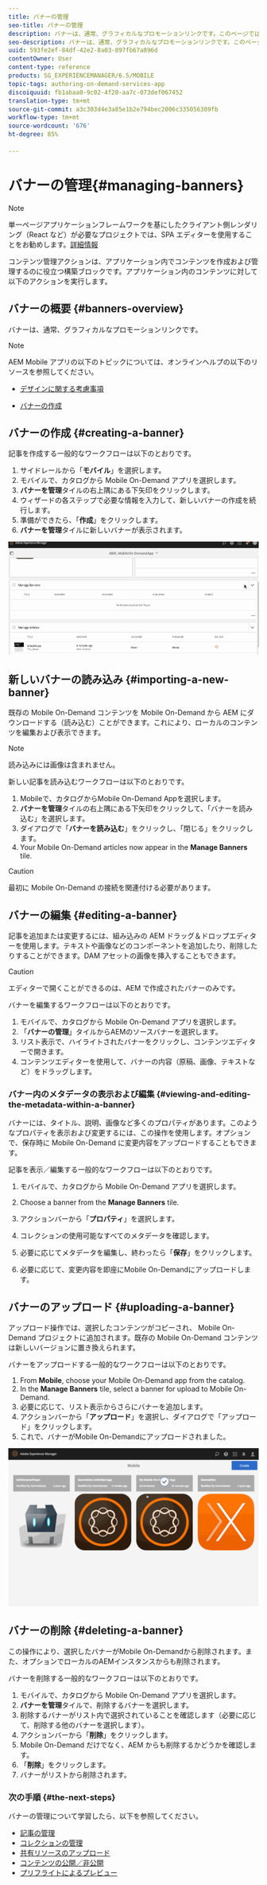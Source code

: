 ```yaml
---
title: バナーの管理
seo-title: バナーの管理
description: バナーは、通常、グラフィカルなプロモーションリンクです。このページでは、この機能について詳しく見ていきます。
seo-description: バナーは、通常、グラフィカルなプロモーションリンクです。このページでは、この機能について詳しく見ていきます。
uuid: 593fe2ef-84df-42e2-8a03-897fb67a896d
contentOwner: User
content-type: reference
products: SG_EXPERIENCEMANAGER/6.5/MOBILE
topic-tags: authoring-on-demand-services-app
discoiquuid: fb1abaa0-9c02-4f20-aa7c-073def067452
translation-type: tm+mt
source-git-commit: a3c303d4e3a85e1b2e794bec2006c335056309fb
workflow-type: tm+mt
source-wordcount: '676'
ht-degree: 85%

---
```



# バナーの管理{#managing-banners}

>[!NOTE]
>
>単一ページアプリケーションフレームワークを基にしたクライアント側レンダリング（React など）が必要なプロジェクトでは、SPA エディターを使用することをお勧めします。[詳細情報](/help/sites-developing/spa-overview.md)

コンテンツ管理アクションは、アプリケーション内でコンテンツを作成および管理するのに役立つ構築ブロックです。アプリケーション内のコンテンツに対して以下のアクションを実行します。

## バナーの概要 {#banners-overview}

バナーは、通常、グラフィカルなプロモーションリンクです。

>[!NOTE]
>
>AEM Mobile アプリの以下のトピックについては、オンラインヘルプの以下のリソースを参照してください。
>
>* [デザインに関する考慮事項](https://helpx.adobe.com/jp/digital-publishing-solution/help/design-app.html)
   >
   >
* [バナーの作成](https://helpx.adobe.com/jp/digital-publishing-solution/help/creating-banners.html)

>



## バナーの作成 {#creating-a-banner}

記事を作成する一般的なワークフローは以下のとおりです。

1. サイドレールから「**モバイル**」を選択します。
1. モバイルで、カタログから Mobile On-Demand アプリを選択します。
1. **バナーを管理**&#x200B;タイルの右上隅にある下矢印をクリックします。
1. ウィザードの各ステップで必要な情報を入力して、新しいバナーの作成を続行します。
1. 準備ができたら、「**作成**」をクリックします。
1. **バナーを管理**&#x200B;タイルに新しいバナーが表示されます。

![chlimage_1-6](assets/chlimage_1-6.gif)

## 新しいバナーの読み込み {#importing-a-new-banner}

既存の Mobile On-Demand コンテンツを Mobile On-Demand から AEM にダウンロードする（読み込む）ことができます。これにより、ローカルのコンテンツを編集および表示できます。

>[!NOTE]
>
>読み込みには画像は含まれません。

新しい記事を読み込むワークフローは以下のとおりです。

1. Mobileで、カタログからMobile On-Demand Appを選択します。
1. **バナーを管理**&#x200B;タイルの右上隅にある下矢印をクリックして、「バナーを読み込む」を選択します。
1. ダイアログで「**バナーを読み込む**」をクリックし、「閉じる」をクリックします。
1. Your Mobile On-Demand articles now appear in the **Manage Banners** tile.

>[!CAUTION]
>
>最初に Mobile On-Demand の接続を関連付ける必要があります。

## バナーの編集 {#editing-a-banner}

記事を追加または変更するには、組み込みの AEM ドラッグ＆ドロップエディターを使用します。テキストや画像などのコンポーネントを追加したり、削除したりすることができます。DAM アセットの画像を挿入することもできます。

>[!CAUTION]
>
>エディターで開くことができるのは、AEM で作成されたバナーのみです。

バナーを編集するワークフローは以下のとおりです。

1. モバイルで、カタログから Mobile On-Demand アプリを選択します。
1. 「**バナーの管理**」タイルからAEMのソースバナーを選択します。
1. リスト表示で、ハイライトされたバナーをクリックし、コンテンツエディターで開きます。
1. コンテンツエディターを使用して、バナーの内容（原稿、画像、テキストなど）をドラッグします。

### バナー内のメタデータの表示および編集 {#viewing-and-editing-the-metadata-within-a-banner}

バナーには、タイトル、説明、画像など多くのプロパティがあります。このようなプロパティを表示および変更するには、この操作を使用します。オプションで、保存時に Mobile On-Demand に変更内容をアップロードすることもできます。

記事を表示／編集する一般的なワークフローは以下のとおりです。

1. モバイルで、カタログから Mobile On-Demand アプリを選択します。
1. Choose a banner from the **Manage Banners** tile.

1. アクションバーから「**プロパティ**」を選択します。
1. コレクションの使用可能なすべてのメタデータを確認します。
1. 必要に応じてメタデータを編集し、終わったら「**保存**」をクリックします。
1. 必要に応じて、変更内容を即座にMobile On-Demandにアップロードします。

## バナーのアップロード {#uploading-a-banner}

アップロード操作では、選択したコンテンツがコピーされ、 Mobile On-Demand プロジェクトに追加されます。既存の Mobile On-Demand コンテンツは新しいバージョンに置き換えられます。

バナーをアップロードする一般的なワークフローは以下のとおりです。

1. From **Mobile**, choose your Mobile On-Demand app from the catalog.
1. In the **Manage Banners** tile, select a banner for upload to Mobile On-Demand.
1. 必要に応じて、リスト表示からさらにバナーを追加します。
1. アクションバーから「**アップロード**」を選択し、ダイアログで「アップロード」をクリックします。
1. これで、バナーがMobile On-Demandにアップロードされました。

![chlimage_1-7](assets/chlimage_1-7.gif)

## バナーの削除 {#deleting-a-banner}

この操作により、選択したバナーがMobile On-Demandから削除されます。また、オプションでローカルのAEMインスタンスからも削除されます。

バナーを削除する一般的なワークフローは以下のとおりです。

1. モバイルで、カタログから Mobile On-Demand アプリを選択します。
1. **バナーを管理**&#x200B;タイルで、削除するバナーを選択します。
1. 削除するバナーがリスト内で選択されていることを確認します（必要に応じて、削除する他のバナーを選択します）。
1. アクションバーから「**削除**」をクリックします。
1.  Mobile On-Demand だけでなく、AEM からも削除するかどうかを確認します。
1. 「**削除**」をクリックします。
1. バナーがリストから削除されます。

### 次の手順 {#the-next-steps}

バナーの管理について学習したら、以下を参照してください。

* [記事の管理](/help/mobile/mobile-on-demand-managing-articles.md)
* [コレクションの管理](/help/mobile/mobile-on-demand-managing-collections.md)
* [共有リソースのアップロード](/help/mobile/mobile-on-demand-shared-resources.md)
* [コンテンツの公開／非公開](/help/mobile/mobile-on-demand-publishing-unpublishing.md)
* [プリフライトによるプレビュー](/help/mobile/aem-mobile-manage-ondemand-services.md)
